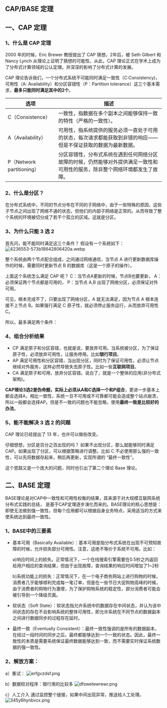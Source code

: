 ## CAP/BASE 定理
## 一、CAP 定理
### 1、什么是 CAP 定理
2000 年的时候，Eric Brewer 教授提出了 CAP 猜想，2年后，被 Seth Gilbert 和 Nancy Lynch 从理论上证明了猜想的可能性，从此，CAP 理论正式在学术上成为了分布式计算领域的公认定理。并深深的影响了分布式计算的发展。

CAP 理论告诉我们，一个分布式系统不可能同时满足一致性（C:Consistency)，可用性（A: Availability）和分区容错性（P：Partition tolerance）这三个基本需求，**最多只能同时满足其中的2个**。

| 选项 | 描述 |  
| --- | --- |
| C（Consistence）| 一致性，指数据在多个副本之间能够保持一致的特性（严格的一致性）。 |  
| A（Availability）|  可用性，指系统提供的服务必须一直处于可用的状态，每次请求都能获取到非错的响应——但是不保证获取的数据为最新数据。| 
| P（Network partitioning）|  分区容错性，分布式系统在遇到任何网络分区故障的时候，仍然能够对外提供满足一致性和可用性的服务，除非整个网络环境都发生了故障。| 

### 2、什么是分区？
在分布式系统中，不同的节点分布在不同的子网络中，由于一些特殊的原因，这些子节点之间出现了网络不通的状态，但他们的内部子网络是正常的。从而导致了整个系统的环境被切分成了若干个孤立的区域。这就是分区。

### 3、为什么只能 3 选 2

首先问，能不能同时满足这三个条件？
假设有一个系统如下：
![4236553-573b18642806420a.webp](https://pic.imgdb.cn/item/61cd7a8f2ab3f51d91bc6929.png)

整个系统由两个节点配合组成，之间通过网络通信，当节点 A 进行更新数据库操作的时候，需要同时更新节点 B 的数据库（这是一个原子的操作）。

上面这个系统怎么满足 CAP 呢？
C：当节点A更新的时候，节点B也要更新，
A：必须保证两个节点都是可用的，
P：当节点 A,B 出现了网络分区，必须保证对外可用。

可见，根本完成不了，只要出现了网络分区，A 就无法满足，因为节点 A 根本连接不上节点 B。如果强行满足 C 原子性，就必须停止服务运行，从而放弃可用性 C。

所以，最多满足两个条件：

### 4、组合分析结果
* CP	满足原子和分区容错，也就是说，要放弃可用。当系统被分区，为了保证原子性，必须放弃可用性，让服务停用。比如**银行项目**。
* AP	满足可用性和分区容错，当出现分区，同时为了保证可用性，必须让节点继续对外服务，这样必然导致失去原子性。比如一些**互联网项目**。
* CA	满足原子和可用，放弃分区容错。说白了，就是一个整体的应用(非分布式架构)。

**CAP理论3选2是伪命题，实际上必须从A和C选择一个和P组合**，更进一步基本上都会选择A，相比一致性，系统一旦不可用或不可靠都可能会造成整个站点崩溃，所以一般都会选择AP。但是不一致的问题也不能忽略，使用**最终一致是比较好的办法**。

### 5、能不能解决 3 选 2 的问题
CAP 理论已经提出了 13 年，也许可以做些改变。

仔细想想，分区是百分之百出现的吗？
如果不出现分区，那么就能够同时满足 CAP。如果出现了分区，可以根据策略进行调整。比如 C 不必使用那么强的一致性，可以先将数据存起来，稍后再更新，实现所谓的 “最终一致性”。

这个思路又是一个庞大的问题，同时也引出了第二个理论 Base 理论。
## 二、BASE 定理
BASE理论是对CAP中一致性和可用性权衡的结果，其来源于对大规模互联网系统分布式实践的总结， 是基于CAP定理逐步演化而来的。BASE理论的核心思想是：即使无法做到强一致性，但每个应用都可以根据自身业务特点，采用适当的方式来使系统达到最终一致性。
### 1、BASE中的三要素
* 基本可用（Basically Available）：基本可用是指分布式系统在出现不可预知故障的时候，允许损失部分可用性。注意，这绝不等价于系统不可用。比如：

  a)响应时间上的损失。正常情况下，一个在线搜索引擎需要在0.5秒之内返回给用户相应的查询结果，但由于出现故障，查询结果的响应时间增加了1~2秒
  
  b)系统功能上的损失：正常情况下，在一个电子商务网站上进行购物的时候，消费者几乎能够顺利完成每一笔订单，但是在一些节日大促购物高峰的时候，由于消费者的购物行为激增，为了保护购物系统的稳定性，部分消费者可能会被引导到一个降级页面。
* 软状态（Soft State）：软状态指允许系统中的数据存在中间状态，并认为该中间状态的存在不会影响系统的整体可用性，即允许系统在不同节点的数据副本之间进行数据同步的过程存在延时。
* 最终一致（Eventually Consistent）：最终一致性强调的是所有的数据副本，在经过一段时间的同步之后，最终都能够达到一个一致的状态。因此，最终一致性的本质是需要系统保证最终数据能够达到一致，而不需要实时保证系统数据的强一致性。

### 2、解放方案：
a）重试：
![erfgvzdsf.png](https://pic.imgdb.cn/item/61dcf2c62ab3f51d914c29d9.png)

b）数据校对程序：银行用的比较多
![dfswetewrewr.png](https://pic.imgdb.cn/item/61dcf42b2ab3f51d914d2b99.png)

c）人工介入
通过监控整个链接，如果中间出现异常，推送给人工处理。
![345y6hynbvcx.png](https://pic.imgdb.cn/item/61dcf4432ab3f51d914d3cd5.png)



